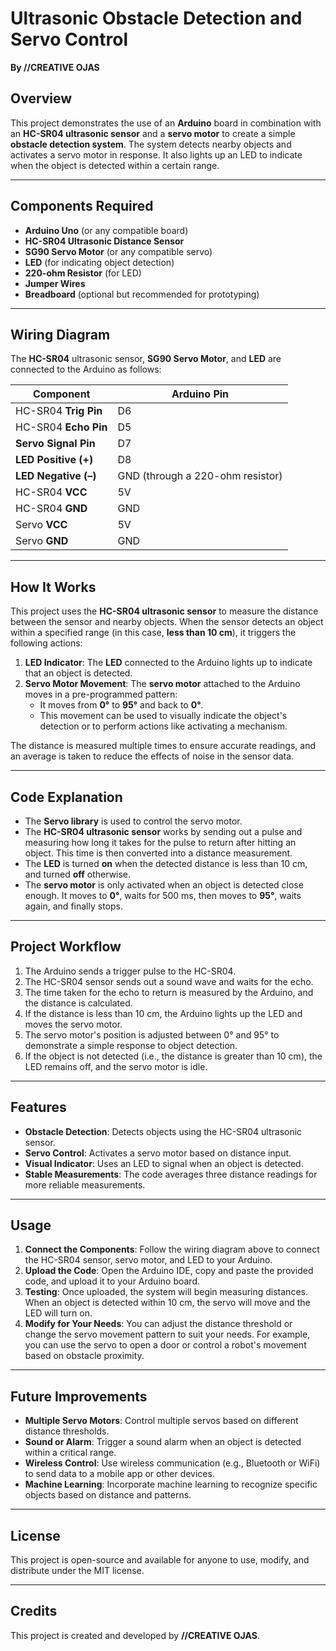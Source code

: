 # Ultrasonic Obstacle Detection and Servo Control

**By //CREATIVE OJAS**

## Overview

This project demonstrates the use of an **Arduino** board in combination with an **HC-SR04 ultrasonic sensor** and a **servo motor** to create a simple **obstacle detection system**. The system detects nearby objects and activates a servo motor in response. It also lights up an LED to indicate when the object is detected within a certain range.

---

## Components Required

- **Arduino Uno** (or any compatible board)
- **HC-SR04 Ultrasonic Distance Sensor**
- **SG90 Servo Motor** (or any compatible servo)
- **LED** (for indicating object detection)
- **220-ohm Resistor** (for LED)
- **Jumper Wires**
- **Breadboard** (optional but recommended for prototyping)

---

## Wiring Diagram

The **HC-SR04** ultrasonic sensor, **SG90 Servo Motor**, and **LED** are connected to the Arduino as follows:

| **Component**            | **Arduino Pin** |
|--------------------------|-----------------|
| HC-SR04 **Trig Pin**      | D6              |
| HC-SR04 **Echo Pin**      | D5              |
| **Servo Signal Pin**     | D7              |
| **LED Positive (+)**      | D8              |
| **LED Negative (–)**      | GND (through a 220-ohm resistor) |
| HC-SR04 **VCC**           | 5V              |
| HC-SR04 **GND**           | GND             |
| Servo **VCC**             | 5V              |
| Servo **GND**             | GND             |

---

## How It Works

This project uses the **HC-SR04 ultrasonic sensor** to measure the distance between the sensor and nearby objects. When the sensor detects an object within a specified range (in this case, **less than 10 cm**), it triggers the following actions:

1. **LED Indicator**: The **LED** connected to the Arduino lights up to indicate that an object is detected.
2. **Servo Motor Movement**: The **servo motor** attached to the Arduino moves in a pre-programmed pattern:
   - It moves from **0°** to **95°** and back to **0°**.
   - This movement can be used to visually indicate the object's detection or to perform actions like activating a mechanism.

The distance is measured multiple times to ensure accurate readings, and an average is taken to reduce the effects of noise in the sensor data.

---

## Code Explanation

- The **Servo library** is used to control the servo motor.
- The **HC-SR04 ultrasonic sensor** works by sending out a pulse and measuring how long it takes for the pulse to return after hitting an object. This time is then converted into a distance measurement.
- The **LED** is turned **on** when the detected distance is less than 10 cm, and turned **off** otherwise.
- The **servo motor** is only activated when an object is detected close enough. It moves to **0°**, waits for 500 ms, then moves to **95°**, waits again, and finally stops.

---

## Project Workflow

1. The Arduino sends a trigger pulse to the HC-SR04.
2. The HC-SR04 sensor sends out a sound wave and waits for the echo.
3. The time taken for the echo to return is measured by the Arduino, and the distance is calculated.
4. If the distance is less than 10 cm, the Arduino lights up the LED and moves the servo motor.
5. The servo motor's position is adjusted between 0° and 95° to demonstrate a simple response to object detection.
6. If the object is not detected (i.e., the distance is greater than 10 cm), the LED remains off, and the servo motor is idle.

---

## Features

- **Obstacle Detection**: Detects objects using the HC-SR04 ultrasonic sensor.
- **Servo Control**: Activates a servo motor based on distance input.
- **Visual Indicator**: Uses an LED to signal when an object is detected.
- **Stable Measurements**: The code averages three distance readings for more reliable measurements.
  
---

## Usage

1. **Connect the Components**: Follow the wiring diagram above to connect the HC-SR04 sensor, servo motor, and LED to your Arduino.
2. **Upload the Code**: Open the Arduino IDE, copy and paste the provided code, and upload it to your Arduino board.
3. **Testing**: Once uploaded, the system will begin measuring distances. When an object is detected within 10 cm, the servo will move and the LED will turn on.
4. **Modify for Your Needs**: You can adjust the distance threshold or change the servo movement pattern to suit your needs. For example, you can use the servo to open a door or control a robot's movement based on obstacle proximity.

---

## Future Improvements

- **Multiple Servo Motors**: Control multiple servos based on different distance thresholds.
- **Sound or Alarm**: Trigger a sound alarm when an object is detected within a critical range.
- **Wireless Control**: Use wireless communication (e.g., Bluetooth or WiFi) to send data to a mobile app or other devices.
- **Machine Learning**: Incorporate machine learning to recognize specific objects based on distance and patterns.

---

## License

This project is open-source and available for anyone to use, modify, and distribute under the MIT license.

---

## Credits

This project is created and developed by **//CREATIVE OJAS**.
